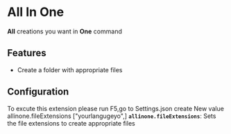 # All In One

**All** creations you want in **One** command

## Features

- Create a folder with appropriate files 

## Configuration
To excute this extension please run F5,go to Settings.json 
create New value 
allinone.fileExtensions ["yourlangugeyo",]
**`allinone.fileExtensions`**: Sets the file extensions to create appropriate files 

